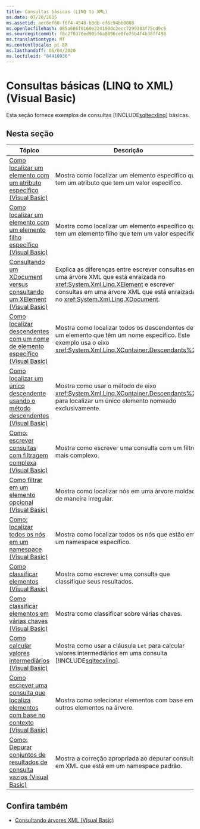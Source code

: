 ```yaml
---
title: Consultas básicas (LINQ to XML)
ms.date: 07/20/2015
ms.assetid: aec6ef60-f6f4-4548-b3db-cf6c94bb0008
ms.openlocfilehash: 085a686f0160e224190dc2ecc7299383f75cd9c6
ms.sourcegitcommit: f8c270376ed905f6a8896ce0fe25b4f4b38ff498
ms.translationtype: MT
ms.contentlocale: pt-BR
ms.lasthandoff: 06/04/2020
ms.locfileid: "84410936"
---
```

# <a name="basic-queries-linq-to-xml-visual-basic"></a>Consultas básicas (LINQ to XML) (Visual Basic)
Esta seção fornece exemplos de consultas [!INCLUDE[sqltecxlinq](~/includes/sqltecxlinq-md.md)] básicas.  
  
## <a name="in-this-section"></a>Nesta seção  
  
|Tópico|Descrição|  
|-----------|-----------------|  
|[Como localizar um elemento com um atributo específico (Visual Basic)](how-to-find-an-element-with-a-specific-attribute.md)|Mostra como localizar um elemento específico que tem um atributo que tem um valor específico.|  
|[Como localizar um elemento com um elemento filho específico (Visual Basic)](how-to-find-an-element-with-a-specific-child-element.md)|Mostra como localizar um elemento específico que tem um elemento filho que tem um valor específico.|  
|[Consultando um XDocument versus consultando um XElement (Visual Basic)](querying-an-xdocument-vs-querying-an-xelement.md)|Explica as diferenças entre escrever consultas em uma árvore XML que está enraizada no <xref:System.Xml.Linq.XElement> e escrever consultas em uma árvore XML que está enraizada no <xref:System.Xml.Linq.XDocument>.|  
|[Como localizar descendentes com um nome de elemento específico (Visual Basic)](how-to-find-descendants-with-a-specific-element-name.md)|Mostra como localizar todos os descendentes de um elemento que têm um nome específico. Este exemplo usa o eixo <xref:System.Xml.Linq.XContainer.Descendants%2A>.|  
|[Como localizar um único descendente usando o método descendentes (Visual Basic)](how-to-find-a-single-descendant-using-the-descendants-method.md)|Mostra como usar o método de eixo <xref:System.Xml.Linq.XContainer.Descendants%2A> para localizar um único elemento nomeado exclusivamente.|  
|[Como: escrever consultas com filtragem complexa (Visual Basic)](how-to-write-queries-with-complex-filtering.md)|Mostra como escrever uma consulta com um filtro mais complexo.|  
|[Como filtrar em um elemento opcional (Visual Basic)](how-to-filter-on-an-optional-element.md)|Mostra como localizar nós em uma árvore moldada de maneira irregular.|  
|[Como: localizar todos os nós em um namespace (Visual Basic)](how-to-find-all-nodes-in-a-namespace.md)|Mostra como localizar todos os nós que estão em um namespace específico.|  
|[Como classificar elementos (Visual Basic)](how-to-sort-elements.md)|Mostra como escrever uma consulta que classifique seus resultados.|  
|[Como classificar elementos em várias chaves (Visual Basic)](how-to-sort-elements-on-multiple-keys.md)|Mostra como classificar sobre várias chaves.|  
|[Como calcular valores intermediários (Visual Basic)](how-to-calculate-intermediate-values.md)|Mostra como usar a cláusula `Let` para calcular valores intermediários em uma consulta [!INCLUDE[sqltecxlinq](~/includes/sqltecxlinq-md.md)].|  
|[Como escrever uma consulta que localiza elementos com base no contexto (Visual Basic)](how-to-write-a-query-that-finds-elements-based-on-context.md)|Mostra como selecionar elementos com base em outros elementos na árvore.|  
|[Como: Depurar conjuntos de resultados de consulta vazios (Visual Basic)](how-to-debug-empty-query-results-sets.md)|Mostra a correção apropriada ao depurar consultas em XML que está em um namespace padrão.|  
  
## <a name="see-also"></a>Confira também

- [Consultando árvores XML (Visual Basic)](querying-xml-trees.md)
